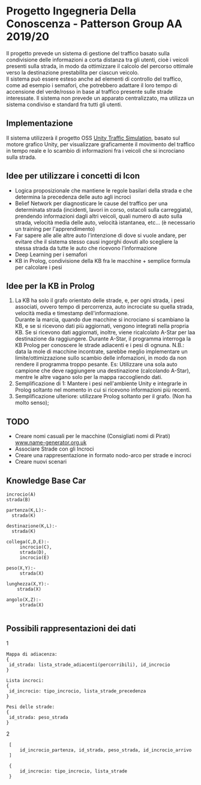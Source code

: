 # Progetto Ingegneria Della Conoscenza - Patterson Group AA 2019/20
Il progetto prevede un sistema di gestione del traffico basato sulla condivisione delle informazioni a corta distanza tra gli utenti, cioè i veicoli presenti sulla strada, in modo da ottimizzare il calcolo del percorso ottimale verso la destinazione prestabilita per ciascun veicolo.    
Il sistema può essere esteso anche ad elementi di controllo del traffico, come ad esempio i semafori, che potrebbero adattare il loro tempo di accensione del verde/rosso in base al traffico presente sulle strade interessate.
Il sistema non prevede un apparato centralizzato, ma utilizza un sistema condiviso e standard fra tutti gli utenti.

## Implementazione
Il sistema utilizzerà il progetto OSS [Unity Traffic Simulation](https://github.com/mchrbn/unity-traffic-simulation), basato sul motore grafico Unity, per visualizzare graficamente il movimento del traffico in tempo reale e lo scambio di informazioni fra i veicoli che si incrociano sulla strada.

## Idee per utilizzare i concetti di Icon
* Logica proposizionale che mantiene le regole basilari della strada e che determina la precedenza delle auto agli incroci
* Belief Network per diagnosticare le cause del traffico per una determinata strada (incidenti, lavori in corso, ostacoli sulla carreggiata), prendendo informazioni dagli altri veicoli, quali numero di auto sulla strada, velocità media delle auto, velocità istantanea, etc... (è necessario un training per l'apprendimento)
* Far sapere alle alle altre auto l'intenzione di dove si vuole andare, per evitare che il sistema stesso causi ingorghi dovuti allo scegliere la stessa strada da tutte le auto che ricevono l'informazione 
* Deep Learning per i semafori
* KB in Prolog, condivisione della KB fra le macchine + semplice formula per calcolare i pesi

## Idee per la KB in Prolog
1. La KB ha solo il grafo orientato delle strade, e, per ogni strada, i pesi associati, ovvero tempo di percorrenza, auto incrociate su quella strada, velocità media e timestamp dell'informazione.     
Durante la marcia, quando due macchine si incrociano si scambiano la KB, e se si ricevono dati più aggiornati, vengono integrati nella propria KB. Se si ricevono dati aggiornati, inoltre, viene ricalcolato A-Star per laa destinazione da raggiungere. Durante A-Star, il programma interroga la KB Prolog per conoscere le strade adiacenti e i pesi di ognuna. 
N.B.: data la mole di macchine incontrate, sarebbe meglio implementare un limite/ottimizzazione sullo scambio delle infomazioni, in modo da non rendere il programma troppo pesante.
Es: Utilizzare una sola auto campione che deve raggiungere una destinazione (calcolando A-Star), mentre le altre vagano solo per la mappa raccogliendo dati.
2. Semplificazione di 1: Mantere i pesi nell'ambiente Unity e integrarle in Prolog soltanto nel momento in cui si ricevono informazioni più recenti.
3. Semplificazione ulteriore: utilizzare Prolog soltanto per il grafo. (Non ha molto senso);

## TODO
* Creare nomi casuali per le macchine (Consigliati nomi di Pirati) www.name-generator.org.uk
* Associare Strade con gli Incroci
* Creare una rappresentazione in formato nodo-arco per strade e incroci
* Creare nuovi scenari

## Knowledge Base Car
```
incrocio(A)
strada(B)

partenza(K,L):-
  strada(K)
  
destinazione(K,L):-
  strada(K)

collega(C,D,E):-
	 incrocio(C),
	 strada(D),
	 incrocio(E)

peso(X,Y):-
	 strada(X)

lunghezza(X,Y):-
	strada(X)

angolo(X,Z):-
	 strada(X)
  
```

## Possibili rappresentazioni dei dati
1
```
Mappa di adiacenza:
{
 id_strada: lista_strade_adiacenti(percorribili), id_incrocio
}

Lista incroci:
{
 id_incrocio: tipo_incrocio, lista_strade_precedenza
}

Pesi delle strade:
{
 id_strada: peso_strada
}
```

2
```
 [
     id_incrocio_partenza, id_strada, peso_strada, id_incrocio_arrivo
 ]

 {
     id_incrocio: tipo_incrocio, lista_strade
 }
```

